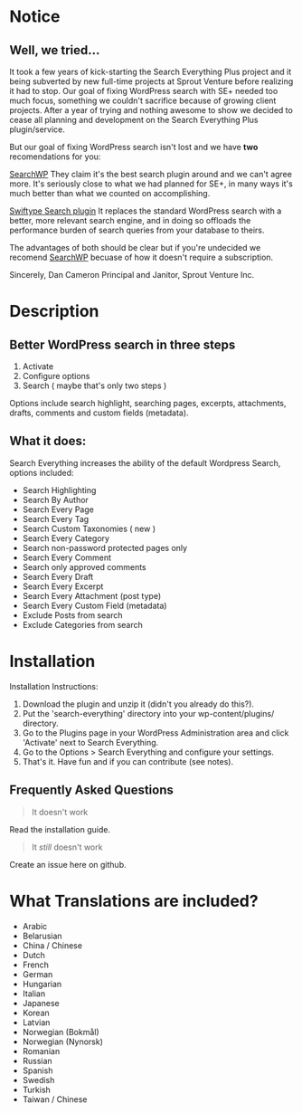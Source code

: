 Notice
======

Well, we tried...
-----------------

It took a few years of kick-starting the Search Everything Plus project and it being subverted by new full-time projects at Sprout Venture before realizing it had to stop. Our goal of fixing WordPress search with SE+ needed too much focus, something we couldn't sacrifice because of growing client projects. After a year of trying and nothing awesome to show we decided to cease all planning and development on the Search Everything Plus plugin/service. </p>

But our goal of fixing WordPress search isn't lost and we have <strong>two</strong> recomendations for you:</p>

[SearchWP](http://s-v.me/RgIu)
They claim it's the best search plugin around and we can't agree more. It's seriously close to what we had planned for SE+, in many ways it's much better than what we counted on accomplishing.</p>

[Swiftype Search plugin](http://s-v.me/Q8wb)
It replaces the standard WordPress search with a better, more relevant search engine, and in doing so offloads the performance burden of search queries from your database to theirs.</p>


The advantages of both should be clear but if you're undecided we recomend [SearchWP](http://s-v.me/RgIu) becuase of how it doesn't require a subscription.
	
Sincerely,
Dan Cameron
Principal and Janitor, Sprout Venture Inc.


Description
===========

Better WordPress search in three steps
--------------------------------------

1. Activate
2. Configure options
3. Search ( maybe that's only two steps )

Options include search highlight, searching pages, excerpts, attachments, drafts, comments and custom fields (metadata).

What it does:
-------------

Search Everything increases the ability of the default Wordpress Search, options included:

* Search Highlighting
* Search By Author
* Search Every Page
* Search Every Tag
* Search Custom Taxonomies ( new )
* Search Every Category
* Search non-password protected pages only
* Search Every Comment
* Search only approved comments
* Search Every Draft
* Search Every Excerpt
* Search Every Attachment (post type)
* Search Every Custom Field (metadata)
* Exclude Posts from search
* Exclude Categories from search


Installation
============

Installation Instructions:

1. Download the plugin and unzip it (didn't you already do this?).
2. Put the 'search-everything' directory into your wp-content/plugins/ directory.
3. Go to the Plugins page in your WordPress Administration area and click 'Activate' next to Search Everything.
4. Go to the Options >  Search Everything and configure your settings.
5. That's it. Have fun and if you can contribute (see notes).
	
	
Frequently Asked Questions
--------------------------

> It doesn't work

Read the installation guide.

> It *still* doesn't work

Create an issue here on github.

What Translations are included?
===============================

* Arabic
* Belarusian
* China / Chinese
* Dutch
* French
* German
* Hungarian
* Italian
* Japanese
* Korean
* Latvian
* Norwegian (Bokmål)
* Norwegian (Nynorsk)
* Romanian
* Russian
* Spanish
* Swedish
* Turkish
* Taiwan / Chinese
